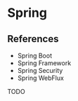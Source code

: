 # Spring

<!--
https://app.pluralsight.com/library/courses/getting-started-spring-webflux/table-of-contents?aid=7010a000002BWqBAAW
-->

## References

- Spring Boot
- Spring Framework
- Spring Security
- Spring WebFlux

TODO
